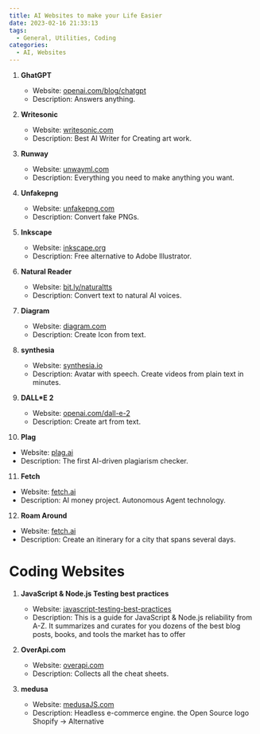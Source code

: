 ```yaml
---
title: AI Websites to make your Life Easier
date: 2023-02-16 21:33:13
tags:
  - General, Utilities, Coding
categories:
  - AI, Websites
---
```


1. **GhatGPT**
   - Website: [openai.com/blog/chatgpt](https://openai.com/blog/chatgpt/)
   - Description: Answers anything.

   <!-- ![GhatGPT landing page screenshot](../images/ghatgpt_screenshot.png) -->

2. **Writesonic**
   - Website: [writesonic.com](https://writesonic.com/)
   - Description: Best AI Writer for Creating art work.

3. **Runway**
   - Website: [unwayml.com](https://unwayml.com/)
   - Description: Everything you need to make anything you want.

4. **Unfakepng**
   - Website: [unfakepng.com](https://unfakepng.com/)
   - Description: Convert fake PNGs.

   <!-- ![Unfakepng landing page screenshot](../images/unfakepng_screenshot.png) -->

5. **Inkscape**
   - Website: [inkscape.org](https://inkscape.org/)
   - Description: Free alternative to Adobe Illustrator.

   <!-- ![Inkscape landing page screenshot](inkscape_screenshot.png) -->

6. **Natural Reader**
   - Website: [bit.ly/naturaltts](https://bit.ly/naturaltts)
   - Description: Convert text to natural AI voices.

   <!-- ![Natural Reader landing page screenshot](natural_reader_screenshot.png) -->

7. **Diagram**
   - Website: [diagram.com](https://diagram.com/)
   - Description: Create Icon from text.

   <!-- ![Diagram landing page screenshot](diagram_screenshot.png) -->

8. **synthesia**
   - Website: [synthesia.io](https://synthesia.io/)
   - Description: Avatar with speech. Create videos from plain text in minutes.

   <!-- ![synthesia landing page screenshot](synthesia_screenshot.png) -->

9. **DALL*E 2**
   - Website: [openai.com/dall-e-2](https://openai.com/dall-e-2/)
   - Description: Create art from text.

   <!-- ![DALL*E 2 landing page screenshot](dalle_screenshot.png) -->

10. **Plag**
   - Website: [plag.ai](https://plag.ai/)
   - Description: The first AI-driven plagiarism checker.

   <!-- ![Plag landing page screenshot](plag_screenshot.png) -->

11. **Fetch**
   - Website: [fetch.ai](https://fetch.ai/)
   - Description: AI money project. Autonomous Agent technology.

   <!-- ![Fetch landing page screenshot](fetch_screenshot.png) -->

12. **Roam Around**
   - Website: [fetch.ai](https://www.roamaround.io//)
   - Description: Create an itinerary for a city that spans several days.

# Coding Websites

1. **JavaScript & Node.js Testing best practices**
   - Website: [javascript-testing-best-practices](https://github.com/goldbergyoni/javascript-testing-best-practices)
   - Description: This is a guide for JavaScript & Node.js reliability from A-Z. It summarizes and curates for you dozens of the best blog posts, books, and tools the market has to offer

2. **OverApi.com**
   - Website: [overapi.com](https://overapi.com/)
   - Description: Collects all the cheat sheets.

3. **medusa**
   - Website: [medusaJS.com](https://medusaJS.com/)
   - Description: Headless e-commerce engine. the Open Source logo Shopify -> Alternative

<!-- 4. **Responsibility**
   - Website: [Responsibility.app](https://responsibility.app/)
   - Description: Open-sources responsive previews. -->

